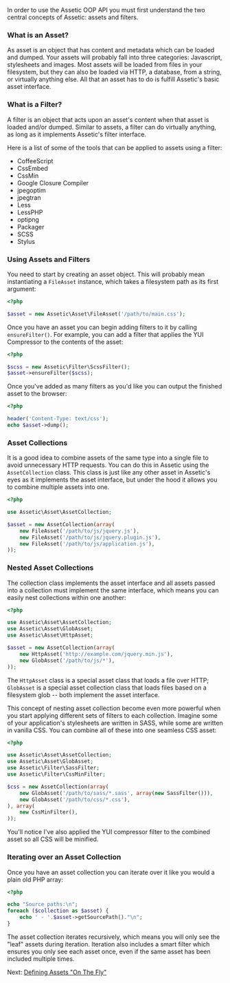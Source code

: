In order to use the Assetic OOP API you must first understand the two central
concepts of Assetic: assets and filters.

### What is an Asset?

As asset is an object that has content and metadata which can be loaded and
dumped. Your assets will probably fall into three categories: Javascript,
stylesheets and images. Most assets will be loaded from files in your
filesystem, but they can also be loaded via HTTP, a database, from a string,
or virtually anything else. All that an asset has to do is fulfill Assetic's
basic asset interface.

### What is a Filter?

A filter is an object that acts upon an asset's content when that asset is
loaded and/or dumped. Similar to assets, a filter can do virtually anything,
as long as it implements Assetic's filter interface.

Here is a list of some of the tools that can be applied to assets using a
filter:

 * CoffeeScript
 * CssEmbed
 * CssMin
 * Google Closure Compiler
 * jpegoptim
 * jpegtran
 * Less
 * LessPHP
 * optipng
 * Packager
 * SCSS
 * Stylus

### Using Assets and Filters

You need to start by creating an asset object. This will probably mean
instantiating a `FileAsset` instance, which takes a filesystem path as its
first argument:

```php
<?php

$asset = new Assetic\Asset\FileAsset('/path/to/main.css');
```

Once you have an asset you can begin adding filters to it by calling
`ensureFilter()`. For example, you can add a filter that applies the YUI
Compressor to the contents of the asset:

```php
<?php

$scss = new Assetic\Filter\ScssFilter();
$asset->ensureFilter($scss);
```

Once you've added as many filters as you'd like you can output the finished
asset to the browser:

```php
<?php

header('Content-Type: text/css');
echo $asset->dump();
```

### Asset Collections

It is a good idea to combine assets of the same type into a single file to
avoid unnecessary HTTP requests. You can do this in Assetic using the
`AssetCollection` class. This class is just like any other asset in Assetic's
eyes as it implements the asset interface, but under the hood it allows you to
combine multiple assets into one.

```php
<?php

use Assetic\Asset\AssetCollection;

$asset = new AssetCollection(array(
    new FileAsset('/path/to/js/jquery.js'),
    new FileAsset('/path/to/js/jquery.plugin.js'),
    new FileAsset('/path/to/js/application.js'),
));
```

### Nested Asset Collections

The collection class implements the asset interface and all assets passed into
a collection must implement the same interface, which means you can easily
nest collections within one another:

```php
<?php

use Assetic\Asset\AssetCollection;
use Assetic\Asset\GlobAsset;
use Assetic\Asset\HttpAsset;

$asset = new AssetCollection(array(
    new HttpAsset('http://example.com/jquery.min.js'),
    new GlobAsset('/path/to/js/*'),
));
```

The `HttpAsset` class is a special asset class that loads a file over HTTP;
`GlobAsset` is a special asset collection class that loads files based on a
filesystem glob -- both implement the asset interface.

This concept of nesting asset collection become even more powerful when you
start applying different sets of filters to each collection. Imagine some of
your application's stylesheets are written in SASS, while some are written in
vanilla CSS. You can combine all of these into one seamless CSS asset:

```php
<?php

use Assetic\Asset\AssetCollection;
use Assetic\Asset\GlobAsset;
use Assetic\Filter\SassFilter;
use Assetic\Filter\CssMinFilter;

$css = new AssetCollection(array(
    new GlobAsset('/path/to/sass/*.sass', array(new SassFilter())),
    new GlobAsset('/path/to/css/*.css'),
), array(
    new CssMinFilter(),
));
```

You'll notice I've also applied the YUI compressor filter to the combined
asset so all CSS will be minified.

### Iterating over an Asset Collection

Once you have an asset collection you can iterate over it like you would a
plain old PHP array:

```php
<?php

echo "Source paths:\n";
foreach ($collection as $asset) {
    echo ' - '.$asset->getSourcePath()."\n";
}
```

The asset collection iterates recursively, which means you will only see the
"leaf" assets during iteration. Iteration also includes a smart filter which
ensures you only see each asset once, even if the same asset has been included
multiple times.

Next: [Defining Assets "On The Fly"](define.md)
